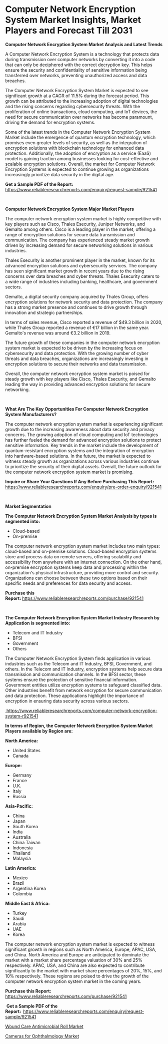 <p><h1>Computer Network Encryption System Market Insights, Market Players and Forecast Till 2031</h1></p><p><strong>Computer Network Encryption System Market Analysis and Latest Trends</strong></p>
<p><p>A Computer Network Encryption System is a technology that protects data during transmission over computer networks by converting it into a code that can only be deciphered with the correct decryption key. This helps ensure the security and confidentiality of sensitive information being transferred over networks, preventing unauthorized access and data breaches.</p><p>The Computer Network Encryption System Market is expected to see significant growth at a CAGR of 11.5% during the forecast period. This growth can be attributed to the increasing adoption of digital technologies and the rising concerns regarding cybersecurity threats. With the proliferation of online transactions, cloud computing, and IoT devices, the need for secure communication over networks has become paramount, driving the demand for encryption systems.</p><p>Some of the latest trends in the Computer Network Encryption System Market include the emergence of quantum encryption technology, which promises even greater levels of security, as well as the integration of encryption solutions with blockchain technology for enhanced data protection. Additionally, the adoption of encryption as a service (EaaS) model is gaining traction among businesses looking for cost-effective and scalable encryption solutions. Overall, the market for Computer Network Encryption Systems is expected to continue growing as organizations increasingly prioritize data security in the digital age.</p></p>
<p><strong>Get a Sample PDF of the Report:&nbsp;</strong> <a href="https://www.reliableresearchreports.com/enquiry/request-sample/921541">https://www.reliableresearchreports.com/enquiry/request-sample/921541</a></p>
<p>&nbsp;</p>
<p><strong>Computer Network Encryption System Major Market Players</strong></p>
<p><p>The computer network encryption system market is highly competitive with key players such as Cisco, Thales Esecurity, Juniper Networks, and Gemalto among others. Cisco is a leading player in the market, offering a range of encryption solutions for secure data transmission and communication. The company has experienced steady market growth driven by increasing demand for secure networking solutions in various industries.</p><p>Thales Esecurity is another prominent player in the market, known for its advanced encryption solutions and cybersecurity services. The company has seen significant market growth in recent years due to the rising concerns over data breaches and cyber threats. Thales Esecurity caters to a wide range of industries including banking, healthcare, and government sectors.</p><p>Gemalto, a digital security company acquired by Thales Group, offers encryption solutions for network security and data protection. The company has a strong market presence and continues to drive growth through innovation and strategic partnerships.</p><p>In terms of sales revenue, Cisco reported a revenue of $49.3 billion in 2020, while Thales Group reported a revenue of €17 billion in the same year. Gemalto's revenue was around €3.2 billion in 2019.</p><p>The future growth of these companies in the computer network encryption system market is expected to be driven by the increasing focus on cybersecurity and data protection. With the growing number of cyber threats and data breaches, organizations are increasingly investing in encryption solutions to secure their networks and data transmission.</p><p>Overall, the computer network encryption system market is poised for steady growth with key players like Cisco, Thales Esecurity, and Gemalto leading the way in providing advanced encryption solutions for secure networking.</p></p>
<p>&nbsp;</p>
<p><strong>What Are The Key Opportunities For Computer Network Encryption System Manufacturers?</strong></p>
<p><p>The computer network encryption system market is experiencing significant growth due to the increasing awareness about data security and privacy concerns. The growing adoption of cloud computing and IoT technologies has further fueled the demand for advanced encryption solutions to protect sensitive information. Key trends in the market include the development of quantum-resistant encryption systems and the integration of encryption into hardware-based solutions. In the future, the market is expected to witness steady growth as organizations across various industries continue to prioritize the security of their digital assets. Overall, the future outlook for the computer network encryption system market is promising.</p></p>
<p><strong>Inquire or Share Your Questions If Any Before Purchasing This Report:</strong> <a href="https://www.reliableresearchreports.com/enquiry/pre-order-enquiry/921541">https://www.reliableresearchreports.com/enquiry/pre-order-enquiry/921541</a></p>
<p>&nbsp;</p>
<p><strong>Market Segmentation</strong></p>
<p><strong>The Computer Network Encryption System Market Analysis by types is segmented into:</strong></p>
<p><ul><li>Cloud-based</li><li>On-premise</li></ul></p>
<p><p>The computer network encryption system market includes two main types: cloud-based and on-premise solutions. Cloud-based encryption systems store and process data on remote servers, offering scalability and accessibility from anywhere with an internet connection. On the other hand, on-premise encryption systems keep data and processing within the organization's physical infrastructure, providing more control and security. Organizations can choose between these two options based on their specific needs and preferences for data security and access.</p></p>
<p><strong>Purchase this Report:&nbsp;</strong><a href="https://www.reliableresearchreports.com/purchase/921541">https://www.reliableresearchreports.com/purchase/921541</a></p>
<p>&nbsp;</p>
<p><strong>The Computer Network Encryption System Market Industry Research by Application is segmented into:</strong></p>
<p><ul><li>Telecom and IT Industry</li><li>BFSI</li><li>Government</li><li>Others</li></ul></p>
<p><p>The Computer Network Encryption System finds application in various industries such as the Telecom and IT Industry, BFSI, Government, and others. In the Telecom and IT Industry, encryption systems help secure data transmission and communication channels. In the BFSI sector, these systems ensure the protection of sensitive financial information. Government entities utilize encryption systems to safeguard classified data. Other industries benefit from network encryption for secure communication and data protection. These applications highlight the importance of encryption in ensuring data security across various sectors.</p></p>
<p><a href="https://www.reliableresearchreports.com/computer-network-encryption-system-r921541">&nbsp;https://www.reliableresearchreports.com/computer-network-encryption-system-r921541</a></p>
<p><strong>In terms of Region, the Computer Network Encryption System Market Players available by Region are:</strong></p>
<p>
    <p> <strong> North America: </strong>
        <ul>
            <li>United States</li>
            <li>Canada</li>
        </ul>
        </p> 
    <p> <strong> Europe: </strong>
        <ul>
            <li>Germany</li>
            <li>France</li>
            <li>U.K.</li>
            <li>Italy</li>
            <li>Russia</li>
        </ul>
        </p> 
    <p> <strong> Asia-Pacific: </strong>
        <ul>
            <li>China</li>
            <li>Japan</li>
            <li>South Korea</li>
            <li>India</li>
            <li>Australia</li>
            <li>China Taiwan</li>
            <li>Indonesia</li>
            <li>Thailand</li>
            <li>Malaysia</li>
        </ul>
        </p> 
    <p> <strong> Latin America: </strong>
        <ul>
            <li>Mexico</li>
            <li>Brazil</li>
            <li>Argentina Korea</li>
            <li>Colombia</li>
        </ul>
        </p> 
    <p> <strong> Middle East & Africa: </strong>
        <ul>
            <li>Turkey</li>
            <li>Saudi</li>
            <li>Arabia</li>
            <li>UAE</li>
            <li>Korea</li>
        </ul>
    </p>
    </p>
<p><p>The computer network encryption system market is expected to witness significant growth in regions such as North America, Europe, APAC, USA, and China. North America and Europe are anticipated to dominate the market with a market share percentage valuation of 30% and 25% respectively. APAC, USA, and China are also expected to contribute significantly to the market with market share percentages of 20%, 15%, and 10% respectively. These regions are poised to drive the growth of the computer network encryption system market in the coming years.</p></p>
<p><strong>Purchase this Report: </strong><a href="https://www.reliableresearchreports.com/purchase/921541">https://www.reliableresearchreports.com/purchase/921541</a></p>
<p>&nbsp;<strong>Get a Sample PDF of the Report:&nbsp;&nbsp;</strong><a href="https://www.reliableresearchreports.com/enquiry/request-sample/921541">https://www.reliableresearchreports.com/enquiry/request-sample/921541</a></p>
<p><strong></strong></p>
<p><p><a href="https://github.com/claudianurdin/Market-Research-Report-List-1/blob/main/wound-care-antimicrobial-roll-market.md">Wound Care Antimicrobial Roll Market</a></p><p><a href="https://github.com/mabenkhyari11/Market-Research-Report-List-1/blob/main/cameras-for-ophthalmology-market.md">Cameras for Ophthalmology Market</a></p></p>